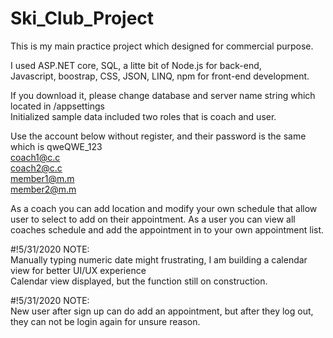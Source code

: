 # Ski_Club_Project
This is my main practice project which designed for commercial purpose.<br>

I used ASP.NET core, SQL, a litte bit of Node.js for back-end,<br>
Javascript, boostrap, CSS, JSON, LINQ, npm for front-end development.<br>

If you download it, please change database and server name string which located in /appsettings<br>
Initialized sample data included two roles that is coach and user.<br>

Use the account below without register, and their password is the same which is qweQWE_123<br>
coach1@c.c<br> coach2@c.c<br> member1@m.m<br> member2@m.m<br>

As a coach you can add location and modify your own schedule that allow user to select to add on their appointment.
As a user you can view all coaches schedule and add the appointment in to your own appointment list.


#!5/31/2020 NOTE:<br>
  Manually typing numeric date might frustrating, I am building a calendar view for better UI/UX experience<br>
  Calendar view displayed, but the function still on construction.<br>
  
#!5/31/2020 NOTE:<br>
  New user after sign up can do add an appointment, but after they log out, they can not be login again for unsure reason.
